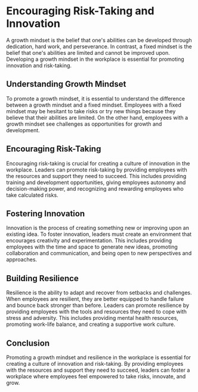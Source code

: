Encouraging Risk-Taking and Innovation
==========================================================================================

A growth mindset is the belief that one's abilities can be developed through dedication, hard work, and perseverance. In contrast, a fixed mindset is the belief that one's abilities are limited and cannot be improved upon. Developing a growth mindset in the workplace is essential for promoting innovation and risk-taking.

Understanding Growth Mindset
----------------------------

To promote a growth mindset, it is essential to understand the difference between a growth mindset and a fixed mindset. Employees with a fixed mindset may be hesitant to take risks or try new things because they believe that their abilities are limited. On the other hand, employees with a growth mindset see challenges as opportunities for growth and development.

Encouraging Risk-Taking
-----------------------

Encouraging risk-taking is crucial for creating a culture of innovation in the workplace. Leaders can promote risk-taking by providing employees with the resources and support they need to succeed. This includes providing training and development opportunities, giving employees autonomy and decision-making power, and recognizing and rewarding employees who take calculated risks.

Fostering Innovation
--------------------

Innovation is the process of creating something new or improving upon an existing idea. To foster innovation, leaders must create an environment that encourages creativity and experimentation. This includes providing employees with the time and space to generate new ideas, promoting collaboration and communication, and being open to new perspectives and approaches.

Building Resilience
-------------------

Resilience is the ability to adapt and recover from setbacks and challenges. When employees are resilient, they are better equipped to handle failure and bounce back stronger than before. Leaders can promote resilience by providing employees with the tools and resources they need to cope with stress and adversity. This includes providing mental health resources, promoting work-life balance, and creating a supportive work culture.

Conclusion
----------

Promoting a growth mindset and resilience in the workplace is essential for creating a culture of innovation and risk-taking. By providing employees with the resources and support they need to succeed, leaders can foster a workplace where employees feel empowered to take risks, innovate, and grow.
